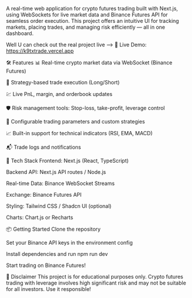 A real-time web application for crypto futures trading built with Next.js, using WebSockets for live market data and Binance Futures API for seamless order execution. This project offers an intuitive UI for tracking markets, placing trades, and managing risk efficiently — all in one dashboard.

 Well U can check out the real project live --> 🔗 Live Demo: https://k9txtrade.vercel.app

 🛠️ Features
📊 Real-time crypto market data via WebSocket (Binance Futures)

🧠 Strategy-based trade execution (Long/Short)

💹 Live PnL, margin, and orderbook updates

🛡️ Risk management tools: Stop-loss, take-profit, leverage control

🔧 Configurable trading parameters and custom strategies

📈 Built-in support for technical indicators (RSI, EMA, MACD)

📬 Trade logs and notifications

🧱 Tech Stack
Frontend: Next.js (React, TypeScript)

Backend API: Next.js API routes / Node.js

Real-time Data: Binance WebSocket Streams

Exchange: Binance Futures API

Styling: Tailwind CSS / Shadcn UI (optional)

Charts: Chart.js or Recharts

📦 Getting Started
Clone the repository

Set your Binance API keys in the environment config

Install dependencies and run npm run dev

Start trading on Binance Futures!

📌 Disclaimer
This project is for educational purposes only. Crypto futures trading with leverage involves high significant risk and may not be suitable for all investors. Use it responsible!
